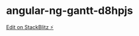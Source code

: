 # angular-ng-gantt-d8hpjs

[Edit on StackBlitz ⚡️](https://stackblitz.com/edit/angular-ng-gantt-d8hpjs)